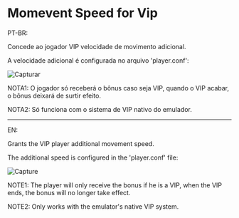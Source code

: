 # Momevent Speed for Vip

PT-BR:

Concede ao jogador VIP velocidade de movimento adicional.

A velocidade adicional é configurada no arquivo 'player.conf':

![Capturar](https://user-images.githubusercontent.com/14701742/137584636-8ef2fc1a-c239-4537-b862-62ecf364509f.PNG)

NOTA1: O jogador só receberá o bônus caso seja VIP, quando o VIP acabar, o bônus deixará de surtir efeito.

NOTA2: Só funciona com o sistema de VIP nativo do emulador.

---

EN:

Grants the VIP player additional movement speed.

The additional speed is configured in the 'player.conf' file:

![Capture](https://user-images.githubusercontent.com/14701742/137584636-8ef2fc1a-c239-4537-b862-62ecf364509f.PNG)

NOTE1: The player will only receive the bonus if he is a VIP, when the VIP ends, the bonus will no longer take effect.

NOTE2: Only works with the emulator's native VIP system.
